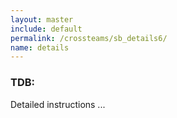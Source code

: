 ```yaml
---
layout: master
include: default
permalink: /crossteams/sb_details6/
name: details
---
```


<h3> TDB: </h3>
Detailed instructions ...
